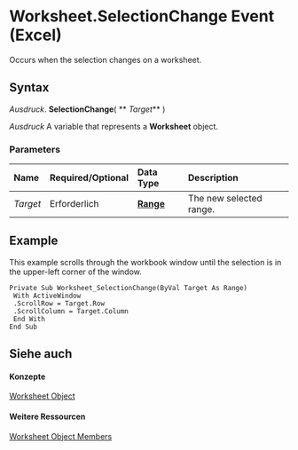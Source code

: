
# Worksheet.SelectionChange Event (Excel)

Occurs when the selection changes on a worksheet.


## Syntax

 _Ausdruck_. **SelectionChange**( ** _Target_** )

 _Ausdruck_ A variable that represents a **Worksheet** object.


### Parameters



|**Name**|**Required/Optional**|**Data Type**|**Description**|
|:-----|:-----|:-----|:-----|
| _Target_|Erforderlich|**[Range](b8207778-0dcc-4570-1234-f130532cc8cd.md)**|The new selected range.|

## Example

This example scrolls through the workbook window until the selection is in the upper-left corner of the window.


```
Private Sub Worksheet_SelectionChange(ByVal Target As Range) 
 With ActiveWindow 
 .ScrollRow = Target.Row 
 .ScrollColumn = Target.Column 
 End With 
End Sub
```


## Siehe auch


#### Konzepte


[Worksheet Object](182b705e-854a-81cc-a4b0-59b942de55ae.md)
#### Weitere Ressourcen


[Worksheet Object Members](http://msdn.microsoft.com/library/f8c1afea-1a1c-f5e4-37e3-52c434c8c157%28Office.15%29.aspx)